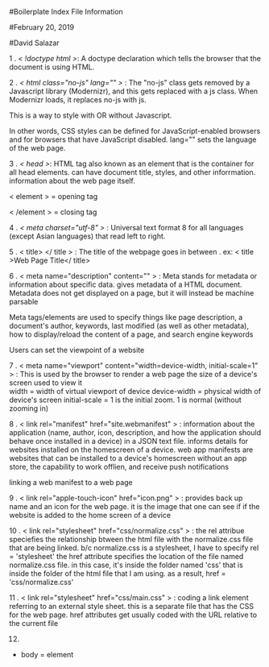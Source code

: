 #Boilerplate Index File Information 

#February 20, 2019

#David Salazar

1 . *< !doctype html >*: A doctype declaration which tells the browser that the document is using HTML.

2 . *< html class="no-js" lang="" >* : The "no-js" class gets removed by a Javascript library (Modernizr), 
   and this gets replaced with a js class. When Modernizr loads, it replaces no-js with js.
      
   This is a way to style with OR without Javascript.
   
   In other words, CSS styles can be defined for JavaScript-enabled browsers and for browsers that 
   have JavaScript disabled. lang="" sets the language of the web page.

3 . *< head >*: HTML tag also known as an element that is the container for all head elements. can have
   document title, styles, and other inforrmation. information about the web page itself. 
   
   < element > = opening tag
   
   < /element > = closing tag 

4 . *< meta charset="utf-8" >* : Universal text format 8 for all languages (except Asian languages) that 
   read left to right.

5 . < title> </ title > : The title of the webpage goes in between <title></title>. 
   ex: < title >Web Page Title</ title>
   
6 . < meta name="description" content="" > : Meta stands for metadata or information about specific data.
   <meta> gives metadata of a HTML document. Metadata does not get displayed on a page, but it will 
   instead be machine parsable
   
   Meta tags/elements are used to specify things like page description, a document's author, keywords,
   last modified (as well as other metadata), how to display/reload the content of a page, and search 
   engine keywords   
   
   Users can set the viewpoint of a website 
   
7 . < meta name="viewport" content="width=device-width, initial-scale=1" > : This is used by the browser to 
   render a web page the size of a device's screen used to view it  
   width = width of virtual viewport of device
   device-width = physical width of device's screen 
   initial-scale = 1 is the initial zoom. 1 is normal (without zooming in) 
   
8 . < link rel="manifest" href="site.webmanifest" > : information about the application (name, author, icon,
   description, and how the application should behave once installed in a device) in a JSON text file. 
   informs details for websites installed on the homescreen of a device. web app manifests are websites that 
   can be installed to a device's homescreen without an app store, the capability to work offlien, and receive
   push notifications 
    
   linking a web manifest to a web page

9 . < link rel="apple-touch-icon" href="icon.png" > : provides back up name and an icon for the web page.
   it is the image that one can see if if the website is added to the home screen of a device 
   
10 .   < link rel="stylesheet" href="css/normalize.css" > : the rel attribue speciefies the relationship btween the
      html file with the normalize.css file that are being linked. b/c normalize.css is a stylesheet, I have to specify rel = 'stylesheet'
      the href attribute specifies the location of the file named normalize.css file. in this case, it's inside
      the folder named 'css' that is inside the folder of the html file that I am using. as a result, 
      href = 'css/normalize.css'

11 .   < link rel="stylesheet" href="css/main.css" > : coding a link element referring to an external style sheet.
      this is a separate file that has the CSS for the web page. href attributes get usually coded with the URL relative
      to the current file 

12.    
    
    
    
    
    
    
* body = element 
  
